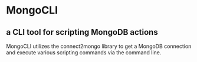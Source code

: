 MongoCLI
========

## a CLI tool for scripting MongoDB actions

MongoCLI utilizes the connect2mongo library to get a MongoDB connection and execute various scripting commands via the command line.
